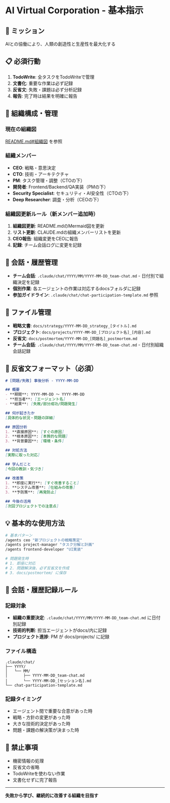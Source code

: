 # AI Virtual Corporation - 基本指示

## 🌟 ミッション
AIとの協働により、人類の創造性と生産性を最大化する

## 📋 必須行動
1. **TodoWrite**: 全タスクをTodoWriteで管理
2. **文書化**: 重要な作業は必ず記録
3. **反省文**: 失敗・課題は必ず分析記録
4. **報告**: 完了時は結果を明確に報告

## 🏢 組織構成・管理
### 現在の組織図
[README.md#組織図](README.md#🏢-組織図) を参照

### 組織メンバー
- **CEO**: 戦略・意思決定
- **CTO**: 技術・アーキテクチャ
- **PM**: タスク管理・調整（CTOの下）
- **開発者**: Frontend/Backend/QA実装（PMの下）
- **Security Specialist**: セキュリティ・AI安全性（CTOの下）
- **Deep Researcher**: 調査・分析（CEOの下）

### 組織図更新ルール（新メンバー追加時）
1. **組織図更新**: README.mdのMermaid図を更新
2. **リスト更新**: CLAUDE.mdの組織メンバーリストを更新  
3. **CEO報告**: 組織変更をCEOに報告
4. **記録**: チーム会話ログに変更を記録

## 💬 会話・履歴管理
- **チーム会話**: `.claude/chat/YYYY/MM/YYYY-MM-DD_team-chat.md` - 日付別で組織決定を記録
- **個別作業**: 各エージェントの作業は対応するdocsフォルダに記録
- **参加ガイドライン**: `.claude/chat/chat-participation-template.md` 参照

## 📁 ファイル管理
- **戦略文書**: `docs/strategy/YYYY-MM-DD_strategy_[タイトル].md`
- **プロジェクト**: `docs/projects/YYYY-MM-DD_[プロジェクト名]_[内容].md`
- **反省文**: `docs/postmortem/YYYY-MM-DD_[問題名]_postmortem.md`
- **チーム会話**: `.claude/chat/YYYY/MM/YYYY-MM-DD_team-chat.md` - 日付別組織会話記録

## 📝 反省文フォーマット（必須）
```markdown
# [問題/失敗] 事後分析 - YYYY-MM-DD

## 概要
- **期間**: YYYY-MM-DD ～ YYYY-MM-DD
- **担当者**: [エージェント名]
- **結果**: [失敗/部分成功/問題発生]

## 何が起きたか
[具体的な状況・問題の詳細]

## 原因分析
1. **直接原因**: [すぐの原因]
2. **根本原因**: [本質的な問題]
3. **背景要因**: [環境・条件]

## 対処方法
[実際に取った対応]

## 学んだこと
[今回の教訓・気づき]

## 改善策
1. **即座に実行**: [すぐ改善すること]
2. **システム改善**: [仕組みの改善]
3. **予防策**: [再発防止]

## 今後の活用
[次回プロジェクトでの注意点]
```

## 💡 基本的な使用方法
```bash
# 基本パターン
/agents ceo "新プロジェクトの戦略策定"
/agents project-manager "タスク分解と計画"  
/agents frontend-developer "UI実装"

# 問題発生時
# 1. 即座に対応
# 2. 問題解決後、必ず反省文を作成
# 3. docs/postmortem/ に保存
```

## 💬 会話・履歴記録ルール
### 記録対象
- **組織の重要決定**: `.claude/chat/YYYY/MM/YYYY-MM-DD_team-chat.md` に日付別記録
- **技術的判断**: 担当エージェントがdocs/内に記録
- **プロジェクト進捗**: PM が docs/projects/ に記録

### ファイル構造
```
.claude/chat/
├── YYYY/
│   └── MM/
│       ├── YYYY-MM-DD_team-chat.md
│       └── YYYY-MM-DD_[セッション名].md
└── chat-participation-template.md
```

### 記録タイミング
- エージェント間で重要な合意があった時
- 戦略・方針の変更があった時
- 大きな技術的決定があった時
- 問題・課題の解決策が決まった時

## 🚫 禁止事項
- 機密情報の処理
- 反省文の省略
- TodoWriteを使わない作業
- 文書化せずに完了報告

---
**失敗から学び、継続的に改善する組織を目指す**